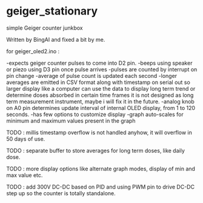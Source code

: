 # geiger_stationary
simple Geiger counter junkbox

Written by BingAI and fixed a bit by me. 

for geiger_oled2.ino :

-expects geiger counter pulses to come into D2 pin. 
-beeps using speaker or piezo using D3 pin once pulse arrives
-pulses are counted by interrupt on pin change 
-average of pulse count is updated each second
-longer averages are emitted in CSV format along with timestamp on serial out
 so larger display like a computer can use the data to display long term trend
 or determine doses absorbed in certain time frames
 it is not designed as long term measurement instrument, maybe i will fix it in the future. 
-analog knob on A0 pin determines update interval of internal OLED display, from 1 to 120 seconds. 
-has few options to customize display 
-graph auto-scales for minimum and maximum values present in the graph

TODO : millis timestamp overflow is not handled anyhow, it will overflow in 50 days of use. 

TODO : separate buffer to store averages for long term doses, like daily dose. 

TODO : more display options like alternate graph modes, display of min and max value etc. 

TODO : add 300V DC-DC based on PID and using PWM pin to drive DC-DC step up so the counter is totally standalone. 
